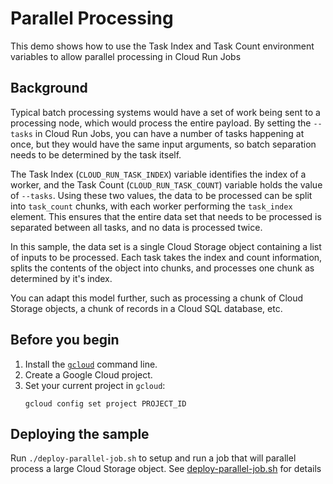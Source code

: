 
# Parallel Processing

This demo shows how to use the Task Index and Task Count environment variables to allow parallel processing in Cloud Run Jobs


## Background

Typical batch processing systems would have a set of work being sent to a processing node, which would process the entire payload. By setting the `--tasks` in Cloud Run Jobs, you can have a number of tasks happening at once, but they would have the same input arguments, so batch separation needs to be determined by the task itself. 

The Task Index (`CLOUD_RUN_TASK_INDEX`) variable identifies the index of a worker, and the Task Count (`CLOUD_RUN_TASK_COUNT`) variable holds the value of `--tasks`. Using these two values, the data to be processed can be split into `task_count` chunks, with each worker performing the `task_index` element.  This ensures that the entire data set that needs to be processed is separated between all tasks, and no data is processed twice. 

In this sample, the data set is a single Cloud Storage object containing a list of inputs to be processed. Each task takes the index and count information, splits the contents of the object into chunks, and processes one chunk as determined by it's index.

You can adapt this model further, such as processing a chunk of Cloud Storage objects, a chunk of records in a Cloud SQL database, etc. 


## Before you begin



1. Install the <code>[gcloud](https://cloud.google.com/sdk/docs/install)</code> command line.
2. Create a Google Cloud project.
3. Set your current project in <code>gcloud</code>: 
    ```
    gcloud config set project PROJECT_ID
    ```


## Deploying the sample

Run `./deploy-parallel-job.sh` to setup and run a job that will parallel process a large Cloud Storage object. See [deploy-parallel-job.sh](deploy-parallel-job.sh) for details

